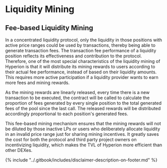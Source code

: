 # Liquidity Mining

## Fee-based Liquidity Mining <a href="#fee-based-liquidity-mining" id="fee-based-liquidity-mining"></a>

In a concentrated liquidity protocol, only the liquidity in those positions with active price ranges could be used by transactions, thereby being able to generate transaction fees. The transaction fee performance of a liquidity position reflects its effectiveness and contribution to the protocol. Therefore, one of the most special characteristics of the liquidity mining of Hyperion is that it will distribute its mining rewards to users according to their actual fee performance, instead of based on their liquidity amounts. This requires more active participation if a liquidity provider wants to earn more fees and mining rewards.

As the mining rewards are linearly released, every time there is a new transaction to be executed, the contract will be called to calculate the proportion of fees generated by every single position to the total generated fees of the pool since the last call. The released rewards will be distributed accordingly proportional to each position's generated fees.

This fee-based mining mechanism ensures that the mining rewards will not be diluted by those inactive LPs or users who deliberately allocate liquidity in an invalid price range just for sharing mining incentives. It greatly saves the cost for both the protocol and third party project owners on incentivizing liquidity, which makes the TVL of Hyperion more efficient than other DEXes.



{% include "../.gitbook/includes/disclaimer-description-on-footer.md" %}
